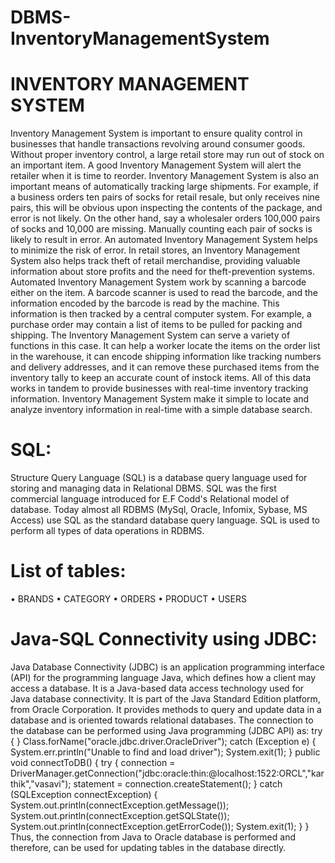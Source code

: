 # DBMS-InventoryManagementSystem
# INVENTORY MANAGEMENT SYSTEM
Inventory Management System is important to ensure quality control in businesses that handle 
transactions revolving around consumer goods. Without proper inventory control, a large retail 
store may run out of stock on an important item. A good Inventory Management System will alert 
the retailer when it is time to reorder. Inventory Management System is also an important means of 
automatically tracking large shipments. For example, if a business orders ten pairs of socks for 
retail resale, but only receives nine pairs, this will be obvious upon inspecting the contents of the 
package, and error is not likely. On the other hand, say a wholesaler orders 100,000 pairs of socks 
and 10,000 are missing. Manually counting each pair of socks is likely to result in error. An 
automated Inventory Management System helps to minimize the risk of error. In retail stores, an 
Inventory Management System also helps track theft of retail merchandise, providing valuable 
information about store profits and the need for theft-prevention systems. Automated Inventory 
Management System work by scanning a barcode either on the item. A barcode scanner is used to 
read the barcode, and the information encoded by the barcode is read by the machine. This 
information is then tracked by a central computer system. For example, a purchase order may 
contain a list of items to be pulled for packing and shipping. The Inventory Management System 
can serve a variety of functions in this case. It can help a worker locate the items on the order list in 
the warehouse, it can encode shipping information like tracking numbers and delivery addresses, 
and it can remove these purchased items from the inventory tally to keep an accurate count of instock items. All of this data works in tandem to provide businesses with real-time inventory 
tracking information. Inventory Management System make it simple to locate and analyze 
inventory information in real-time with a simple database search.

# SQL:
Structure Query Language (SQL) is a database query language used for storing 
and managing data in Relational DBMS. SQL was the first commercial 
language introduced for E.F Codd's Relational model of database. Today 
almost all RDBMS (MySql, Oracle, Infomix, Sybase, MS Access) use SQL as 
the standard database query language. SQL is used to perform all types of data 
operations in RDBMS.

# List of tables:
• BRANDS
• CATEGORY
• ORDERS
• PRODUCT
• USERS

# Java-SQL Connectivity using JDBC:
Java Database Connectivity (JDBC) is an application programming
interface (API) for the programming language Java, which defines how a client 
may access a database. It is a Java-based data access technology used for Java 
database connectivity. It is part of the Java Standard Edition platform,
from Oracle Corporation. It provides methods to query and update data in a 
database and is oriented towards relational databases.
The connection to the database can be performed using Java programming 
(JDBC API) as:
try
{
}
Class.forName("oracle.jdbc.driver.OracleDriver");
catch (Exception e)
{
System.err.println("Unable to find and load driver"); 
System.exit(1);
}
public void connectToDB()
{
try
{
connection = 
DriverManager.getConnection("jdbc:oracle:thin:@localhost:1522:ORCL","karthik","vasavi");
statement = connection.createStatement();
}
catch (SQLException connectException)
{
System.out.println(connectException.getMessage()); 
System.out.println(connectException.getSQLState()); 
System.out.println(connectException.getErrorCode()); 
System.exit(1);
}
}
Thus, the connection from Java to Oracle database is performed and therefore, 
can be used for updating tables in the database directly.
